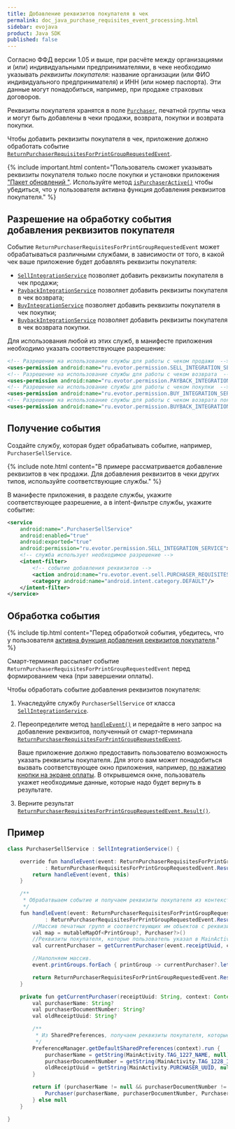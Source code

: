 ```yaml
---
title: Добавление реквизитов покупателя в чек
permalink: doc_java_purchase_requisites_event_processing.html
sidebar: evojava
product: Java SDK
published: false
---
```


Согласно ФФД версии 1.05 и выше, при расчёте между организациями и (или) индивидуальными предпринимателями, в чеке необходимо указывать *реквизиты покупателя*: название организации (или ФИО индивидуального предпринимателя) и ИНН (или номер паспорта). Эти данные могут понадобиться, например, при продаже страховых договоров.

Реквизиты покупателя хранятся в поле [`Purchaser`](./), печатной группы чека и могут быть добавлены в чеки продажи, возврата, покупки и возврата покупки.

Чтобы добавить реквизиты покупателя в чек, приложение должно обработать событие [`ReturnPurchaserRequisitesForPrintGroupRequestedEvent`](./).

{% include important.html content="Пользователь cможет указывать реквизиты покупателя только после покупки и установки приложения [\"Пакет обновлений \"](https://market.evotor.ru/store/apps/9ddd7629-3397-47eb-a83a-1d987aa71610). Используйте метод [`isPurchaserActive()`](./) чтобы убедиться, что у пользователя активна функция добавления реквизитов покупателя." %}

## Разрешение на обработку события добавления реквизитов покупателя

Событие `ReturnPurchaserRequisitesForPrintGroupRequestedEvent` может обрабатываться различными службами, в зависимости от того, в какой чек ваше приложение будет добавлять реквизиты покупателя:

* [`SellIntegrationService`](./integration-library/ru/evotor/framework/receipt/formation/event/handler/service/SellIntegrationService.html) позволяет добавить реквизиты покупателя в чек продажи;
* [`PaybackIntegrationService`](./integration-library/ru/evotor/framework/receipt/formation/event/handler/service/PaybackIntegrationService.html) позволяет добавить реквизиты покупателя в чек возврата;
* [`BuyIntegrationService`](./integration-library/ru/evotor/framework/receipt/formation/event/handler/service/BuyIntegrationService.html) позволяет добавить реквизиты покупателя в чек покупки;
* [`BuybackIntegrationService`](./integration-library/ru/evotor/framework/receipt/formation/event/handler/service/BuybackIntegrationService.html) позволяет добавить реквизиты покупателя в чек возврата покупки.

Для использования любой из этих служб, в манифесте приложения необходимо указать соответствующее разрешение:

```xml
<!-- Разрешение на использование службы для работы с чеком продажи  -->
<uses-permission android:name="ru.evotor.permission.SELL_INTEGRATION_SERVICE" />
<!-- Разрешение на использование службы для работы с чеком возврата  -->
<uses-permission android:name="ru.evotor.permission.PAYBACK_INTEGRATION_SERVICE" />
<!-- Разрешение на использование службы для работы с чеком покупки  -->
<uses-permission android:name="ru.evotor.permission.BUY_INTEGRATION_SERVICE" />
<!-- Разрешение на использование службы для работы с чеком возврата покупки  -->
<uses-permission android:name="ru.evotor.permission.BUYBACK_INTEGRATION_SERVICE" />
```

## Получение события

Создайте службу, которая будет обрабатывать событие, например, `PurchaserSellService`.

{% include note.html content="В примере рассматривается добавление реквизитов в чек продажи. Для добавления реквизитов в чеки других типов, используйте соответствующие службы." %}

В манифесте приложения, в разделе службы, укажите соответствующее разрешение, а в intent-фильтре службы, укажите событие:

```xml
<service
    android:name=".PurchaserSellService"
    android:enabled="true"
    android:exported="true"
    android:permission="ru.evotor.permission.SELL_INTEGRATION_SERVICE">
    <!-- служба использует необходимое разрешение -->
    <intent-filter>
        <!-- событие добавления реквизитов -->
        <action android:name="ru.evotor.event.sell.PURCHASER_REQUISITES"/>
        <category android:name="android.intent.category.DEFAULT"/>
    </intent-filter>
</service>
```

## Обработка события

{% include tip.html content="Перед обработкой события, убедитесь, что у пользователя [активна функция добавления реквизитов покупателя](./)." %} 

Смарт-терминал рассылает событие `ReturnPurchaserRequisitesForPrintGroupRequestedEvent` перед формированием чека (при завершении оплаты).

Чтобы обработать событие добавления реквизитов покупателя:

1. Унаследуйте службу `PurchaserSellService` от класса [`SellIntegrationService`](./integration-library/ru/evotor/framework/receipt/formation/event/handler/service/SellIntegrationService.html).
2. Переопределите метод [`handleEvent()`](./integration-library/ru/evotor/framework/receipt/formation/event/handler/service/SellIntegrationService.html#handleEvent-event-) и передайте в него запрос на добавление реквизитов, полученный от смарт-терминала [`ReturnPurchaserRequisitesForPrintGroupRequestedEvent`](./integration-library/ru/evotor/framework/receipt/formation/event/ReturnPositionsForBarcodeRequestedEvent.html).

   Ваше приложение должно предоставить пользователю возможность указать реквизиты покупателя. Для этого вам может понадобиться вызвать соответствующее окно приложения, например, [по нажатию кнопки на экране оплаты](./doc_java_app_icon.html#SalesScreen). В открывшемся окне, пользователь укажет необходимые данные, которые надо будет вернуть в результате.

3. Верните результат [`ReturnPurchaserRequisitesForPrintGroupRequestedEvent.Result()`](./).

## Пример

```java
class PurchaserSellService : SellIntegrationService() {

    override fun handleEvent(event: ReturnPurchaserRequisitesForPrintGroupRequestedEvent)
            : ReturnPurchaserRequisitesForPrintGroupRequestedEvent.Result? {
        return handleEvent(event, this)
    }

    /**
     * Обрабатвыаем событие и получаем реквизиты покупателя из контекста приложения.
     */
    fun handleEvent(event: ReturnPurchaserRequisitesForPrintGroupRequestedEvent, context: Context)
            : ReturnPurchaserRequisitesForPrintGroupRequestedEvent.Result? {
        //Массив печатных групп и соответствующих им объектов с реквизитами покупателя.
        val map = mutableMapOf<PrintGroup?, Purchaser?>()
        //Реквизиты покупателя, которые пользователь указал в MainActivity.
        val currentPurchaser = getCurrentPurchaser(event.receiptUuid, context)

        //Наполняем массив.
        event.printGroups.forEach { printGroup -> currentPurchaser?.let { map[printGroup] = it } }

        return ReturnPurchaserRequisitesForPrintGroupRequestedEvent.Result(map)
    }

    private fun getCurrentPurchaser(receiptUuid: String, context: Context): Purchaser? {
        val purchaserName: String?
        val purchaserDocumentNumber: String?
        val oldReceiptUuid: String?

        /**
         * Из SharedPreferences, получаем реквизиты покупателя, которые пользователь указал в MainActivity.
         */
        PreferenceManager.getDefaultSharedPreferences(context).run {
            purchaserName = getString(MainActivity.TAG_1227_NAME, null)
            purchaserDocumentNumber = getString(MainActivity.TAG_1228_INN, null)
            oldReceiptUuid = getString(MainActivity.PURCHASER_UUID, null)
        }

        return if (purchaserName != null && purchaserDocumentNumber != null && oldReceiptUuid == receiptUuid) {
            Purchaser(purchaserName, purchaserDocumentNumber, PurchaserType.NATURAL_PERSON)
        } else null
    }

}
```